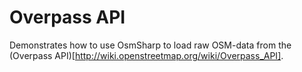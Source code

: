 # Overpass API

Demonstrates how to use OsmSharp to load raw OSM-data from the (Overpass API)[http://wiki.openstreetmap.org/wiki/Overpass_API].